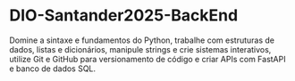 # DIO-Santander2025-BackEnd
Domine a sintaxe e fundamentos do Python, trabalhe com estruturas de dados, listas e dicionários, manipule strings e crie sistemas interativos, utilize Git e GitHub para versionamento de código e criar APIs com FastAPI e banco de dados SQL.
